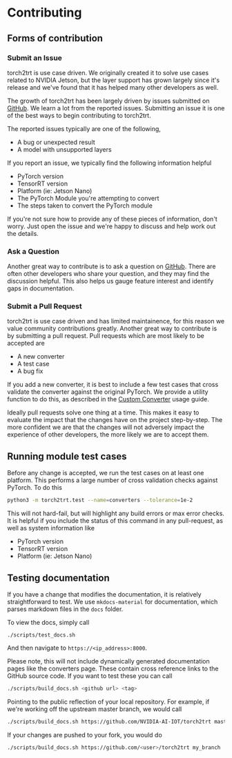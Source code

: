 # Contributing

## Forms of contribution

### Submit an Issue

torch2trt is use case driven.  We originally created it to solve
use cases related to NVIDIA Jetson, but the layer support has grown
largely since it's release and we've found that it has 
helped many other developers as well.  

The growth of torch2trt has been largely driven by issues submitted on [GitHub](https://github.com/NVIDIA-AI-IOT/torch2trt/issues).
We learn a lot from the reported issues. Submitting an issue it is one of the best ways to begin contributing to torch2trt.

The reported issues typically are one of the following,

* A bug or unexpected result
* A model with unsupported layers

If you report an issue, we typically find the following information helpful

* PyTorch version
* TensorRT version
* Platform (ie: Jetson Nano)
* The PyTorch Module you're attempting to convert
* The steps taken to convert the PyTorch module

If you're not sure how to provide any of these pieces of information, don't worry.  Just open the issue
and we're happy to discuss and help work out the details.

### Ask a Question

Another great way to contribute is to ask a question on [GitHub](https://github.com/NVIDIA-AI-IOT/torch2trt/issues).
There are often other developers who share your question, and they may find the discussion helpful.  This also
helps us gauge feature interest and identify gaps in documentation.

### Submit a Pull Request

torch2trt is use case driven and has limited maintainence, for this reason we value community contributions greatly.
Another great way to contribute is by submitting a pull request.  Pull requests which are most likely to be accepted are

* A new converter
* A test case
* A bug fix

If you add a new converter, it is best to include a few test
cases that cross validate the converter against the original PyTorch.  We provide a utility function to do this,
as described in the [Custom Converter](usage/custom_converter.md) usage guide.

Ideally pull requests solve one thing at a time.  This makes it easy
to evaluate the impact that the changes have on the project step-by-step.  The more confident we are that
the changes will not adversely impact the experience of other developers, the more likely we are to accept them.

## Running module test cases

Before any change is accepted, we run the test cases on at least one platform.  This performs a large number
of cross validation checks against PyTorch.  To do this

```bash
python3 -m torch2trt.test --name=converters --tolerance=1e-2
```

This will not hard-fail, but will highlight any build errors or max error checks.  It is helpful if you include
the status of this command in any pull-request, as well as system information like

* PyTorch version
* TensorRT version
* Platform (ie: Jetson Nano)

## Testing documentation

If you have a change that modifies the documentation, it is relatively straightforward to test.  We
use ``mkdocs-material`` for documentation, which parses markdown files in the ``docs`` folder.

To view the docs, simply call

```
./scripts/test_docs.sh
```

And then navigate to ``https://<ip_address>:8000``.

Please note, this will not include dynamically generated documentation pages like the converters page.
These contain cross reference links to the GitHub source code. If you want to test these
you can call 
    
```bash
./scripts/build_docs.sh <github url> <tag>
```
    
Pointing to the public reflection
of your local repository.  For example, if we're working off the upstream master branch, we
would call 
   
```bash
./scripts/build_docs.sh https://github.com/NVIDIA-AI-IOT/torch2trt master
```
    
If your changes are pushed to your fork, you would do 
   
```bash
./scripts/build_docs.sh https://github.com/<user>/torch2trt my_branch
```
    
